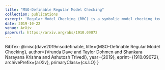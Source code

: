 ```yaml
---
title: "MSO-Definable Regular Model Checking"
collection: publications
excerpt: 'Regular Model Checking (RMC) is a symbolic model checking technique where the set of system states are expressed as regular languages over strings and the transition relation is expressed using rational string-to-string relations. RMC permits verification of non-trivial properties in systems with infinite state spaces. We introduce monadic second-order logic (MSO) definable regular model checking (MSO-RMC), a framework that generalizes RMC by enabling the modeling of systems with more complex transition relations which are definable using nondeterministic MSO-definable string-to-string transformations.'
date: 2019-10-22
venue: ArXiv
paperurl: https://arxiv.org/abs/1910.09072
---
```


BibTex: @misc{dave2019msodefinable,
    title={MSO-Definable Regular Model Checking},
    author={Vrunda Dave and Taylor Dohmen and Shankara Narayana Krishna and Ashutosh Trivedi},
    year={2019},
    eprint={1910.09072},
    archivePrefix={arXiv},
    primaryClass={cs.LO}
}